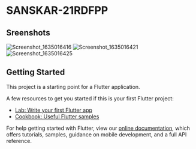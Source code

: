 # SANSKAR-21RDFPP

## Sreenshots

![Screenshot_1635016416](https://user-images.githubusercontent.com/80542560/138568933-8e6fd7b5-8459-4712-b6b6-778a0a832f30.png)
![Screenshot_1635016421](https://user-images.githubusercontent.com/80542560/138568942-acc5dcd1-0abf-4cb6-b3b9-14d857b590fd.png)
![Screenshot_1635016425](https://user-images.githubusercontent.com/80542560/138568946-e2b1c632-6b78-482b-b7f3-fb31c3718fc9.png)

## Getting Started

This project is a starting point for a Flutter application.

A few resources to get you started if this is your first Flutter project:

- [Lab: Write your first Flutter app](https://flutter.dev/docs/get-started/codelab)
- [Cookbook: Useful Flutter samples](https://flutter.dev/docs/cookbook)

For help getting started with Flutter, view our
[online documentation](https://flutter.dev/docs), which offers tutorials,
samples, guidance on mobile development, and a full API reference.
